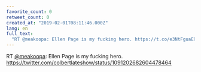 ```yaml
---
favorite_count: 0
retweet_count: 0
created_at: "2019-02-01T08:11:46.000Z"
lang: en
full_text:
  "RT @meakoopa: Ellen Page is my fucking hero. https://t.co/e3NtFguaE9"
---
```


RT [@meakoopa](https://twitter.com/meakoopa): Ellen Page is my fucking hero.
<https://twitter.com/colbertlateshow/status/1091202682604478464>
